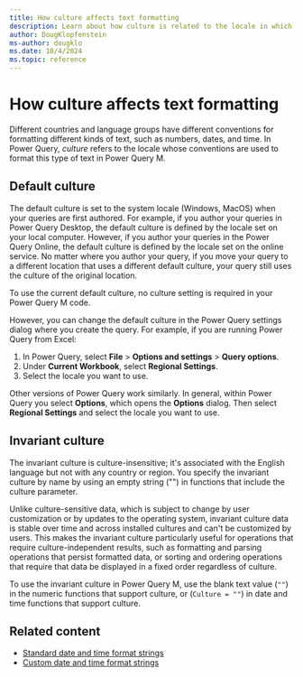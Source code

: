 ```yaml
---
title: How culture affects text formatting
description: Learn about how culture is related to the locale in which queries are authored and how you can change the default culture.
author: DougKlopfenstein
ms-author: dougklo
ms.date: 10/4/2024
ms.topic: reference
---
```


# How culture affects text formatting

Different countries and language groups have different conventions for formatting different kinds of text, such as numbers, dates, and time. In Power Query, *culture* refers to the locale whose conventions are used to format this type of text in Power Query M.

## Default culture

The default culture is set to the system locale (Windows, MacOS) when your queries are first authored. For example, if you author your queries in Power Query Desktop, the default culture is defined by the locale set on your local computer. However, if you author your queries in the Power Query Online, the default culture is defined by the locale set on the online service. No matter where you author your query, if you move your query to a different location that uses a different default culture, your query still uses the culture of the original location.

To use the current default culture, no culture setting is required in your Power Query M code.

However, you can change the default culture in the Power Query settings dialog where you create the query. For example, if you are running Power Query from Excel:

1. In Power Query, select **File** > **Options and settings** > **Query options**.
1. Under **Current Workbook**, select **Regional Settings**.
1. Select the locale you want to use.

Other versions of Power Query work similarly. In general, within Power Query you select **Options**, which opens the **Options** dialog. Then select **Regional Settings** and select the locale you want to use.

## Invariant culture

The invariant culture is culture-insensitive; it's associated with the English language but not with any country or region. You specify the invariant culture by name by using an empty string ("") in functions that include the culture parameter.

Unlike culture-sensitive data, which is subject to change by user customization or by updates to the operating system, invariant culture data is stable over time and across installed cultures and can't be customized by users. This makes the invariant culture particularly useful for operations that require culture-independent results, such as formatting and parsing operations that persist formatted data, or sorting and ordering operations that require that data be displayed in a fixed order regardless of culture.

To use the invariant culture in Power Query M, use the blank text value (`""`) in the numeric functions that support culture, or (`Culture = ""`) in date and time functions that support culture.

## Related content

- [Standard date and time format strings](standard-date-and-time-format-strings.md)
- [Custom date and time format strings](custom-date-and-time-format-strings.md)

